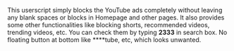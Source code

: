 This userscript simply blocks the YouTube ads completely without leaving any blank spaces or blocks in Homepage and other pages.
It also provides some other functionalities like blocking shorts, recommended videos, trending videos, etc. You can check them by typing **2333** in search box. No floating button at bottom like ****tube, etc, which looks unwanted.
